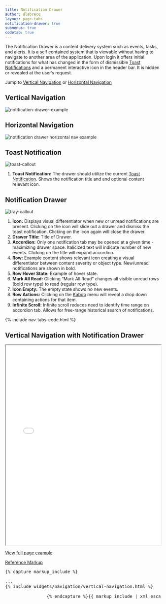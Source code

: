 ```yaml
---
title: Notification Drawer
author: dlabrecq
layout: page-tabs
notification-drawer: true
submenus: true
codetab: true
---
```

<div class="tab-content">
  <div role="tabpanel" class="tab-pane active" id="overview">
    <p>The Notification Drawer is a content delivery system such as events, tasks, and alerts. It is a self contained
    system that is viewable without having to navigate to another area of the application. Upon login it offers initial
    notifications for what has changed in the form of dismissible
    <a href="{{site.baseurl}}pattern-library/communication/toast-notifications">Toast Notifications</a> and a permanent
    interactive icon in the header bar. It is hidden or revealed at the user’s request.</p>
    <p>Jump to <a href="#example-overview-1">Vertical Navigation</a> or <a href="#example-overview-2">Horizontal Navigation</a></p>
    <h2 id="example-overview-1">Vertical Navigation</h2>
    <div class="example-pf">
      <img src="{{site.baseurl}}assets/img/Patternfly_ToastNotification_Tray_06_11_2016.jpg" alt="notification-drawer-example"/>
    </div>  
    <h2 id="example-overview-2">Horizontal Navigation</h2>
    <div class="example-pf">
      <img src="{{site.baseurl}}assets/img/Patternfly_ToastNotification_Tray_Horizontal.jpg" alt="notification drawer horizontal nav example"/>
    </div>
  </div>
  <div role="tabpanel" class="tab-pane" id="design">
    <h2>Toast Notification</h2>
    <div class="row">
      <div class="col-md-8 col-lg-7">
        <img src="{{site.baseurl}}assets/img/toast.png" alt="toast-callout"/>
      </div>
      <div class="col-md-4 col-lg-5">
        <ol>
          <li><b>Toast Notification:</b> The drawer should utilize the current <a href="{{site.baseurl}}pattern-library/communication/toast-notifications/">Toast Notification</a>. Shows the notification title and and optional content relevant icon. </li>
        </ol>
      </div>
    </div>
    <h2>Notification Drawer</h2>
    <div class="row">
      <div class="col-md-8 col-lg-7">
        <img src="{{site.baseurl}}assets/img/tray.png" alt="tray-callout"/>
      </div>
      <div class="col-md-4 col-lg-5">
        <ol>
          <li><b>Icon:</b> Displays visual differentiator when new or unread notifications are present. Clicking on the icon will slide out a drawer and dismiss the toast notification. Clicking on the icon again will close the drawer. </li>
          <li><b>Drawer Title:</b> Title of Drawer.</li>
          <li><b>Accordion:</b> Only one notification tab may be opened at a given time -maximizing drawer space. Italicized text will indicate number of new events. Clicking on the title will expand accordion.</li>
          <li><b>Row:</b> Example content shows relevant icon creating a visual differentiator between content severity or object type. New/unread notifications are shown in bold.</li>
          <li><b>Row Hover State:</b> Example of hover state.</li>
          <li><b>Mark All Read:</b> Clicking “Mark All Read” changes all visible unread rows (bold row type) to read (regular row type).</li>
          <li><b>Icon Empty:</b> The empty state shows no new events.</li>
          <li><b>Row Actions:</b> Clicking on the <a href="{{site.baseurl}}pattern-library/widgets/#kebabs">Kabob</a> menu will reveal a drop down containing actions for that item.</li>
          <li><b>Infinite Scroll:</b> Infinite scroll reduces need to identify time range on accordion tab. Allows for free-range historical search of notifications.</li>
        </ol>
      </div>
    </div>
  </div>
  <div role="tabpanel" class="tab-pane" id="code">
    {% include nav-tabs-code.html %}
    <div class="tab-content">
      <div role="tabpanel" class="tab-pane nested active" id="html-css">
        <h2 id="example-code-1">Vertical Navigation with Notification Drawer</h2>
          <div class="example-pf">
            <iframe src="{{ site.baseurl}}pattern-library/communication/notification-drawer/vertical-nav-notification-drawer.html"
                    width="100%" height="650px;" scrolling="no" seamless></iframe>
          </div>
          <p><a href="{{ site.baseurl}}pattern-library/communication/notification-drawer/vertical-nav-notification-drawer.html" target="_blank">View full page example</a></p>
          <div class="row">
            <div class="col-md-12">
              <p class="reference-markup"><a class="collapse-toggle" data-toggle="collapse" aria-expanded="true" aria-controls="markup-1" href="#markup-1">Reference Markup</a></p>
              <div class="collapse in" id="markup-1">
                <pre class="prettyprint">{% capture markup_include %}
<html class="layout-pf layout-pf-fixed">
...
{% include widgets/navigation/vertical-navigation.html %}
</html>
                {% endcapture %}{{ markup_include | xml_escape }}</pre>
              </div>
            </div>
          </div>
      </div>
      <div role="tabpanel" class="tab-pane nested" id="angular">
        <div ng-app="docsApp" ng-controller="DocsController" class="content">
          <div ng-include src="'/components/angular-patternfly/dist/docs/partials/api/patternfly.notification.directive.pfNotificationDrawer.html'"></div>
        </div>
      </div>
    </div>
  </div>
</div>
